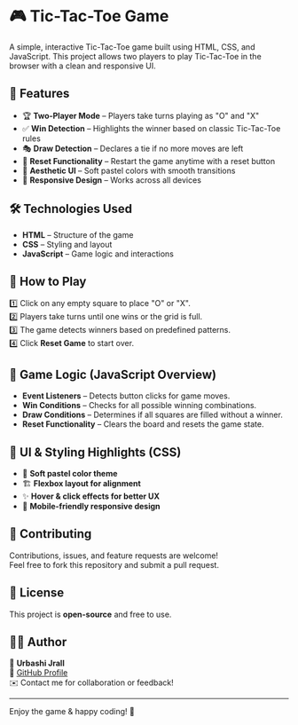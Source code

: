 # 🎮 Tic-Tac-Toe Game

A simple, interactive Tic-Tac-Toe game built using HTML, CSS, and JavaScript. This project allows two players to play Tic-Tac-Toe in the browser with a clean and responsive UI.

## 📌 Features

- 🏆 **Two-Player Mode** – Players take turns playing as "O" and "X"
- ✅ **Win Detection** – Highlights the winner based on classic Tic-Tac-Toe rules
- 🎭 **Draw Detection** – Declares a tie if no more moves are left
- 🔄 **Reset Functionality** – Restart the game anytime with a reset button
- 🎨 **Aesthetic UI** – Soft pastel colors with smooth transitions
- 📱 **Responsive Design** – Works across all devices

## 🛠 Technologies Used

- **HTML** – Structure of the game
- **CSS** – Styling and layout
- **JavaScript** – Game logic and interactions

## 📌 How to Play  

1️⃣ Click on any empty square to place "O" or "X".  
2️⃣ Players take turns until one wins or the grid is full.  
3️⃣ The game detects winners based on predefined patterns.  
4️⃣ Click **Reset Game** to start over.  

## 📜 Game Logic (JavaScript Overview)  

- **Event Listeners** – Detects button clicks for game moves.  
- **Win Conditions** – Checks for all possible winning combinations.  
- **Draw Conditions** – Determines if all squares are filled without a winner.  
- **Reset Functionality** – Clears the board and resets the game state.  

## 🎨 UI & Styling Highlights (CSS)  

- 🎨 **Soft pastel color theme**  
- 🏗 **Flexbox layout for alignment**  
- ✨ **Hover & click effects for better UX**  
- 📱 **Mobile-friendly responsive design**  

## 🤝 Contributing  

Contributions, issues, and feature requests are welcome!  
Feel free to fork this repository and submit a pull request.  

## 📜 License  

This project is **open-source** and free to use.  

## 👩‍💻 Author  

🔹 **Urbashi Jrall**  
🔗 [GitHub Profile](https://github.com/urbashijrall)  
✉️ Contact me for collaboration or feedback!  

---

Enjoy the game & happy coding! 🎉  

